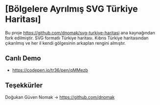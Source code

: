 # [Bölgelere Ayrılmış SVG Türkiye Haritası]

Bu proje https://github.com/dnomak/svg-turkiye-haritasi ana kaynağından fork edilmiştir.
SVG formatlı Türkiye haritası. Kıbrıs Türkiye haritasından çıkarılmış ve her il kendi gölgesinin arkaplan rengini almıştır.

## Canlı Demo
 - https://codepen.io/tr36/pen/qMMezb

## Teşekkürler
Doğukan Güven Nomak -> https://github.com/dnomak


